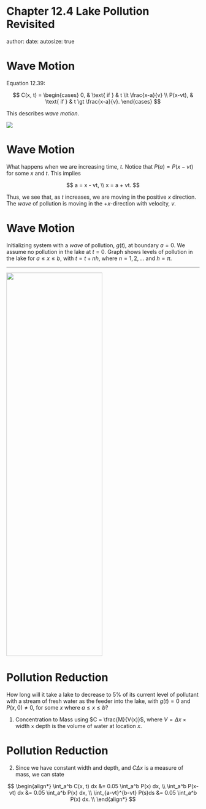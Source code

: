 Chapter 12.4 Lake Pollution Revisited
========================================================
author: 
date: 
autosize: true

Wave Motion
========================================================
Equation 12.39:  

$$
C(x, t) = \begin{cases}
    0, & \text{ if } & t \lt \frac{x-a}{v} \\
    P(x-vt),  & \text{ if } & t \gt \frac{x-a}{v}.
\end{cases}
$$

This describes *wave motion*.

<img src="wave.gif">

Wave Motion
========================================================
What happens when we are increasing time, $t$. Notice that $P(a) = P(x-vt)$ for some $x$ and $t$. This implies

$$
a = x - vt, \\
x = a + vt.
$$

Thus, we see that, as $t$ increases, we are moving in the positive $x$ direction. The *wave* of pollution is moving in the $+x$-direction with velocity, $v$.

Wave Motion
========================================================
Initializing system with a *wave* of pollution, $g(t)$, at boundary $a=0$. We assume no pollution in the lake at $t=0$. Graph shows levels of pollution in the lake for $a \leq x \leq b$, with $t = t+nh$, where $n = 1, 2, ...$ and $h = \pi$.  

***

<img src="fig12.6.png" height=1000px width=250px>

Pollution Reduction
========================================================
How long will it take a lake to decrease to $5\%$ of its current level of pollutant with a stream of fresh water as the feeder into the lake, with $g(t) = 0$ and $P(x, 0) \neq 0$, for some $x$ where $a \leq x \leq b$?    


 1) Concentration to Mass using $C = \frac{M}{V(x)}$, where $V = \Delta x \times \text{width} \times \text{depth}$ is the volume of water at location $x$.  

Pollution Reduction 
========================================================

 2) Since we have constant $\text{width}$ and $\text{depth}$, and $C \Delta x$ is a measure of mass, we can state  
 
 $$
 \begin{align*}
   \int_a^b C(x, t) dx &= 0.05 \int_a^b P(x) dx, \\
   \int_a^b P(x-vt) dx &= 0.05 \int_a^b P(x) dx, \\
   \int_{a-vt}^{b-vt} P(s)ds &= 0.05 \int_a^b P(x) dx. \\
 \end{align*}
 $$






